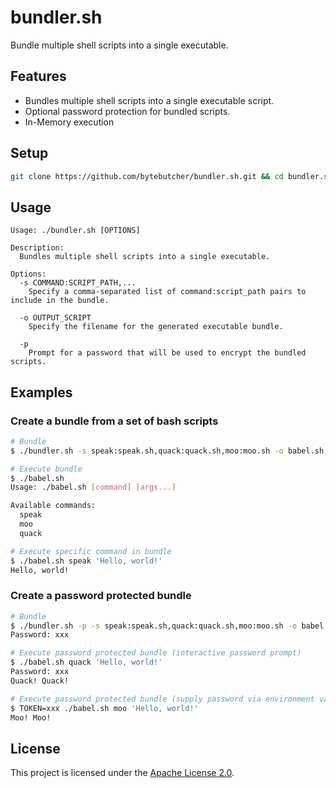 # bundler.sh

Bundle multiple shell scripts into a single executable. 

## Features

- Bundles multiple shell scripts into a single executable script.
- Optional password protection for bundled scripts.
- In-Memory execution

## Setup

```bash
git clone https://github.com/bytebutcher/bundler.sh.git && cd bundler.sh && chmod +x bundler.sh
```

## Usage
```
Usage: ./bundler.sh [OPTIONS]

Description:
  Bundles multiple shell scripts into a single executable.

Options:
  -s COMMAND:SCRIPT_PATH,...
    Specify a comma-separated list of command:script_path pairs to include in the bundle.

  -o OUTPUT_SCRIPT
    Specify the filename for the generated executable bundle.

  -p
    Prompt for a password that will be used to encrypt the bundled scripts.
```

## Examples

### Create a bundle from a set of bash scripts
```bash
# Bundle
$ ./bundler.sh -s speak:speak.sh,quack:quack.sh,moo:moo.sh -o babel.sh

# Execute bundle
$ ./babel.sh
Usage: ./babel.sh [command] [args...]

Available commands:
  speak
  moo
  quack

# Execute specific command in bundle
$ ./babel.sh speak 'Hello, world!'
Hello, world!
```

### Create a password protected bundle 
```bash
# Bundle
$ ./bundler.sh -p -s speak:speak.sh,quack:quack.sh,moo:moo.sh -o babel.sh
Password: xxx

# Execute password protected bundle (interactive password prompt)
$ ./babel.sh quack 'Hello, world!'
Password: xxx
Quack! Quack!

# Execute password protected bundle (supply password via environment variable)
$ TOKEN=xxx ./babel.sh moo 'Hello, world!'
Moo! Moo!
```

## License

This project is licensed under the [Apache License 2.0](LICENSE).
